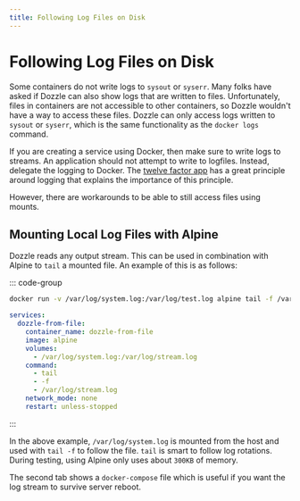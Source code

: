 ```yaml
---
title: Following Log Files on Disk
---
```


# Following Log Files on Disk

Some containers do not write logs to `sysout` or `syserr`. Many folks have asked if Dozzle can also show logs that are written to files. Unfortunately, files in containers are not accessible to other containers, so Dozzle wouldn't have a way to access these files. Dozzle can only access logs written to `sysout` or `syserr`, which is the same functionality as the `docker logs` command.

If you are creating a service using Docker, then make sure to write logs to streams. An application should not attempt to write to logfiles. Instead, delegate the logging to Docker. The [twelve factor app](https://12factor.net/logs) has a great principle around logging that explains the importance of this principle.

However, there are workarounds to be able to still access files using mounts.

## Mounting Local Log Files with Alpine

Dozzle reads any output stream. This can be used in combination with Alpine to `tail` a mounted file. An example of this is as follows:

::: code-group

```sh
docker run -v /var/log/system.log:/var/log/test.log alpine tail -f /var/log/test.log
```

```yaml [docker-compose.yml]
services:
  dozzle-from-file:
    container_name: dozzle-from-file
    image: alpine
    volumes:
      - /var/log/system.log:/var/log/stream.log
    command:
      - tail
      - -f
      - /var/log/stream.log
    network_mode: none
    restart: unless-stopped
```

:::

In the above example, `/var/log/system.log` is mounted from the host and used with `tail -f` to follow the file. `tail` is smart to follow log rotations. During testing, using Alpine only uses about `300KB` of memory.

The second tab shows a `docker-compose` file which is useful if you want the log stream to survive server reboot.
